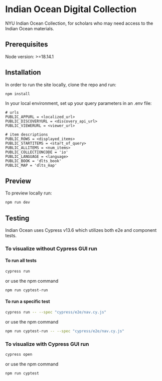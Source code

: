 # Indian Ocean Digital Collection

NYU Indian Ocean Collection, for scholars who may need access to the Indian Ocean materials.

## Prerequisites

Node version: >=18.14.1

## Installation

In order to run the site locally, clone the repo and run:

```zsh
npm install
```

In your local environment, set up your query parameters in an .env file:

```
# urls
PUBLIC_APPURL = <localized_url>
PUBLIC_DISCOVERYURL = <discovery_api_url>
PUBLIC_VIEWERURL = <viewer_url>

# item descriptions
PUBLIC_ROWS = <displayed_items>
PUBLIC_STARTITEMS = <start_of_query>
PUBLIC_ALLITEMS = <num_items>
PUBLIC_COLLECTIONCODE = 'io'
PUBLIC_LANGUAGE = <language>
PUBLIC_BOOK = 'dlts_book'
PUBLIC_MAP = 'dlts_map'
```
## Preview

To preview locally run:

```zsh
npm run dev
```

## Testing 

Indian Ocean uses Cypress v13.6 which utilizes both e2e and component tests. 

### To visualize without Cypress GUI run

#### To run all tests

```zsh
cypress run 
```
or use the npm command

```zsh
npm run cyptest-run 
```

#### To run a specific test 

```zsh
cypress run -- --spec "cypress/e2e/nav.cy.js"
```
or use the npm command

```zsh
npm run cyptest-run -- --spec "cypress/e2e/nav.cy.js"
```

### To visualize with Cypress GUI run

```zsh
cypress open 
```
or use the npm command

```zsh
npm run cyptest
```
